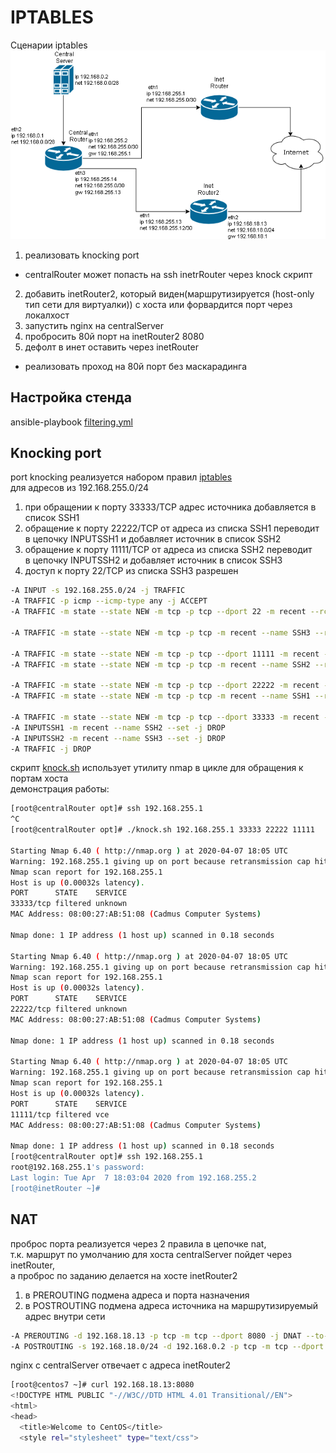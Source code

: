 # IPTABLES
Сценарии iptables  
![схема](dz-18.png)
1) реализовать knocking port  
- centralRouter может попасть на ssh inetrRouter через knock скрипт  
2) добавить inetRouter2, который виден(маршрутизируется (host-only тип сети для виртуалки)) с хоста или форвардится порт через локалхост  
3) запустить nginx на centralServer  
4) пробросить 80й порт на inetRouter2 8080  
5) дефолт в инет оставить через inetRouter  
  
* реализовать проход на 80й порт без маскарадинга  

## Настройка стенда
ansible-playbook [filtering.yml](filtering.yml)  

## Knocking port

port knocking реализуется набором правил [iptables](iptables.knock)  
для адресов из 192.168.255.0/24  
1)  при обращении к порту 33333/TCP адрес источника добавляется в список SSH1  
2)  обращение к порту 22222/TCP от адреса из списка SSH1 переводит  
   в цепочку INPUTSSH1 и добавляет источник в список SSH2  
3) обращение к порту 11111/TCP от адреса из списка SSH2 переводит  
   в цепочку INPUTSSH2 и добавляет источник в список SSH3  
4) доступ к порту 22/TCP из списка SSH3 разрешен  

```bash
-A INPUT -s 192.168.255.0/24 -j TRAFFIC
-A TRAFFIC -p icmp --icmp-type any -j ACCEPT
-A TRAFFIC -m state --state NEW -m tcp -p tcp --dport 22 -m recent --rcheck --seconds 30 --name SSH3 -j ACCEPT

-A TRAFFIC -m state --state NEW -m tcp -p tcp -m recent --name SSH3 --remove -j DROP

-A TRAFFIC -m state --state NEW -m tcp -p tcp --dport 11111 -m recent --rcheck --name SSH2 -j INPUTSSH2
-A TRAFFIC -m state --state NEW -m tcp -p tcp -m recent --name SSH2 --remove -j DROP

-A TRAFFIC -m state --state NEW -m tcp -p tcp --dport 22222 -m recent --rcheck --name SSH1 -j INPUTSSH1
-A TRAFFIC -m state --state NEW -m tcp -p tcp -m recent --name SSH1 --remove -j DROP

-A TRAFFIC -m state --state NEW -m tcp -p tcp --dport 33333 -m recent --name SSH1 --set -j DROP
-A INPUTSSH1 -m recent --name SSH2 --set -j DROP
-A INPUTSSH2 -m recent --name SSH3 --set -j DROP 
-A TRAFFIC -j DROP
```

скрипт [knock.sh](knock.sh) использует утилиту nmap в цикле для обращения к портам хоста  
демонстрация работы:  
```bash
[root@centralRouter opt]# ssh 192.168.255.1
^C
[root@centralRouter opt]# ./knock.sh 192.168.255.1 33333 22222 11111

Starting Nmap 6.40 ( http://nmap.org ) at 2020-04-07 18:05 UTC
Warning: 192.168.255.1 giving up on port because retransmission cap hit (0).
Nmap scan report for 192.168.255.1
Host is up (0.00032s latency).
PORT      STATE    SERVICE
33333/tcp filtered unknown
MAC Address: 08:00:27:AB:51:08 (Cadmus Computer Systems)

Nmap done: 1 IP address (1 host up) scanned in 0.18 seconds

Starting Nmap 6.40 ( http://nmap.org ) at 2020-04-07 18:05 UTC
Warning: 192.168.255.1 giving up on port because retransmission cap hit (0).
Nmap scan report for 192.168.255.1
Host is up (0.00032s latency).
PORT      STATE    SERVICE
22222/tcp filtered unknown
MAC Address: 08:00:27:AB:51:08 (Cadmus Computer Systems)

Nmap done: 1 IP address (1 host up) scanned in 0.18 seconds

Starting Nmap 6.40 ( http://nmap.org ) at 2020-04-07 18:05 UTC
Warning: 192.168.255.1 giving up on port because retransmission cap hit (0).
Nmap scan report for 192.168.255.1
Host is up (0.00032s latency).
PORT      STATE    SERVICE
11111/tcp filtered vce
MAC Address: 08:00:27:AB:51:08 (Cadmus Computer Systems)

Nmap done: 1 IP address (1 host up) scanned in 0.18 seconds
[root@centralRouter opt]# ssh 192.168.255.1
root@192.168.255.1's password: 
Last login: Tue Apr  7 18:03:04 2020 from 192.168.255.2
[root@inetRouter ~]# 
```

## NAT

проброс порта реализуется через 2 правила в цепочке nat,  
т.к. маршрут по умолчанию для хоста centralServer пойдет через inetRouter,  
а проброс по заданию делается на хосте inetRouter2

1) в PREROUTING подмена адреса и порта назначения  
2) в POSTROUTING подмена адреса источника на маршрутизируемый адрес внутри сети  

```bash
-A PREROUTING -d 192.168.18.13 -p tcp -m tcp --dport 8080 -j DNAT --to-destination 192.168.0.2:80
-A POSTROUTING -s 192.168.18.0/24 -d 192.168.0.2 -p tcp -m tcp --dport 80 -j SNAT --to-source 192.168.255.13
```

nginx с centralServer отвечает с адреса inetRouter2
```bash
[root@centos7 ~]# curl 192.168.18.13:8080
<!DOCTYPE HTML PUBLIC "-//W3C//DTD HTML 4.01 Transitional//EN">
<html>
<head>
  <title>Welcome to CentOS</title>
  <style rel="stylesheet" type="text/css"> 
```
